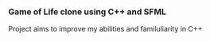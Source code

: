 ### Game of Life clone using C++ and SFML

Project aims to improve my abilities and familuliarity in C++

